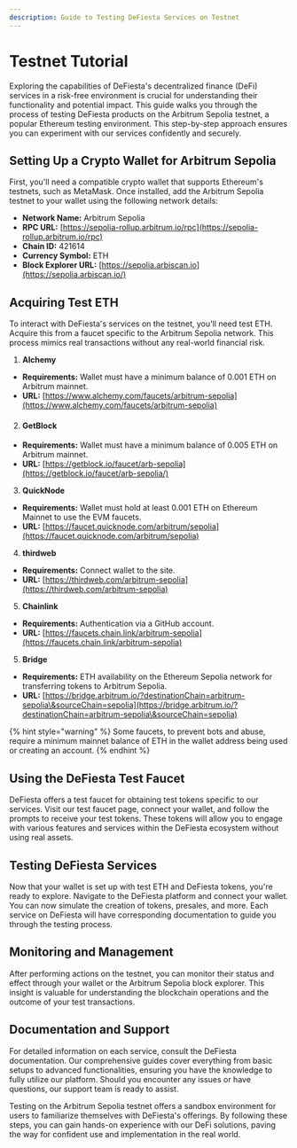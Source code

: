 ```yaml
---
description: Guide to Testing DeFiesta Services on Testnet
---
```


# Testnet Tutorial

Exploring the capabilities of DeFiesta's decentralized finance (DeFi) services in a risk-free environment is crucial for understanding their functionality and potential impact. This guide walks you through the process of testing DeFiesta products on the Arbitrum Sepolia testnet, a popular Ethereum testing environment. This step-by-step approach ensures you can experiment with our services confidently and securely.

## Setting Up a Crypto Wallet for Arbitrum Sepolia

First, you'll need a compatible crypto wallet that supports Ethereum's testnets, such as MetaMask. Once installed, add the Arbitrum Sepolia testnet to your wallet using the following network details:

* **Network Name:** Arbitrum Sepolia
* **RPC URL:** [https://sepolia-rollup.arbitrum.io/rpc](https://sepolia-rollup.arbitrum.io/rpc)
* **Chain ID:** 421614
* **Currency Symbol:** ETH
* **Block Explorer URL:** [https://sepolia.arbiscan.io](https://sepolia.arbiscan.io/)

## Acquiring Test ETH

To interact with DeFiesta's services on the testnet, you'll need test ETH. Acquire this from a faucet specific to the Arbitrum Sepolia network. This process mimics real transactions without any real-world financial risk.

1. **Alchemy**

* **Requirements:** Wallet must have a minimum balance of 0.001 ETH on Arbitrum mainnet.
* **URL:** [https://www.alchemy.com/faucets/arbitrum-sepolia](https://www.alchemy.com/faucets/arbitrum-sepolia)

2. #### GetBlock&#x20;

* **Requirements:** Wallet must have a minimum balance of 0.005 ETH on Arbitrum mainnet.
* **URL:** [https://getblock.io/faucet/arb-sepolia](https://getblock.io/faucet/arb-sepolia/)

3. **QuickNode**

* **Requirements:** Wallet must hold at least 0.001 ETH on Ethereum Mainnet to use the EVM faucets.
* **URL:** [https://faucet.quicknode.com/arbitrum/sepolia](https://faucet.quicknode.com/arbitrum/sepolia)

4. **thirdweb**

* **Requirements:** Connect wallet to the site.
* **URL:** [https://thirdweb.com/arbitrum-sepolia](https://thirdweb.com/arbitrum-sepolia)

5. **Chainlink**

* **Requirements:** Authentication via a GitHub account.
* **URL:** [https://faucets.chain.link/arbitrum-sepolia](https://faucets.chain.link/arbitrum-sepolia)

5. **Bridge**

* **Requirements:** ETH availability on the Ethereum Sepolia network for transferring tokens to Arbitrum Sepolia.
* **URL:** [https://bridge.arbitrum.io/?destinationChain=arbitrum-sepolia\&sourceChain=sepolia](https://bridge.arbitrum.io/?destinationChain=arbitrum-sepolia\&sourceChain=sepolia)

{% hint style="warning" %}
Some faucets, to prevent bots and abuse, require a minimum mainnet balance of ETH in the wallet address being used or creating an account.
{% endhint %}

## Using the DeFiesta Test Faucet

DeFiesta offers a test faucet for obtaining test tokens specific to our services. Visit our test faucet page, connect your wallet, and follow the prompts to receive your test tokens. These tokens will allow you to engage with various features and services within the DeFiesta ecosystem without using real assets.

## Testing DeFiesta Services

Now that your wallet is set up with test ETH and DeFiesta tokens, you're ready to explore. Navigate to the DeFiesta platform and connect your wallet. You can now simulate the creation of tokens, presales, and more. Each service on DeFiesta will have corresponding documentation to guide you through the testing process.

## Monitoring and Management

After performing actions on the testnet, you can monitor their status and effect through your wallet or the Arbitrum Sepolia block explorer. This insight is valuable for understanding the blockchain operations and the outcome of your test transactions.

## Documentation and Support

For detailed information on each service, consult the DeFiesta documentation. Our comprehensive guides cover everything from basic setups to advanced functionalities, ensuring you have the knowledge to fully utilize our platform. Should you encounter any issues or have questions, our support team is ready to assist.



Testing on the Arbitrum Sepolia testnet offers a sandbox environment for users to familiarize themselves with DeFiesta's offerings. By following these steps, you can gain hands-on experience with our DeFi solutions, paving the way for confident use and implementation in the real world.
